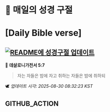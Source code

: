 # 🙏 매일의 성경 구절
# [Daily Bible verse]
## [![README에 성경구절 업데이트](https://github.com/DONGSUKA/first_test/actions/workflows/update-readme-bible.yml/badge.svg)](https://github.com/DONGSUKA/first_test/actions/workflows/update-readme-bible.yml)
<!-- START_BIBLE_VERSE -->
📖 **데살로니가전서 5:7**
> 자는 자들은 밤에 자고 취하는 자들은 밤에 취하되

🕊️ _업데이트 시각: 2025-08-30 08:32:23 KST_
  <!-- END_BIBLE_VERSE -->
## GITHUB_ACTION
